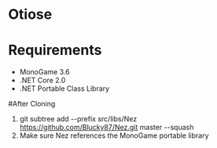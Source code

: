 # Otiose

# Requirements
+ MonoGame 3.6
+ .NET Core 2.0
+ .NET Portable Class Library


#After Cloning
1. git subtree add --prefix src/libs/Nez https://github.com/Blucky87/Nez.git master --squash
2. Make sure Nez references the MonoGame portable library

